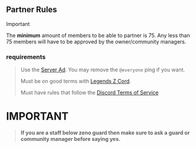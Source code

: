 ## Partner Rules

> [!IMPORTANT]
>
> The **minimum** amount of members to be able to partner is 75. Any less than 75 members will have to be approved by the owner/community managers.

### requirements
> Use the [Server Ad](https://github.com/GodkuProject/GodkuProject/blob/godkuproject/docs/serverad.md). You may remove the `@everyone` ping if you want.
>
> Must be on good terms with [Legends Z Cord](https://discord.gg/legendsz).
>
> Must have rules that follow the [Discord Terms of Service](https://discord.com/terms)


# IMPORTANT
>
> **If you are a staff below zeno guard then make sure to ask a guard or community manager before saying yes.**
